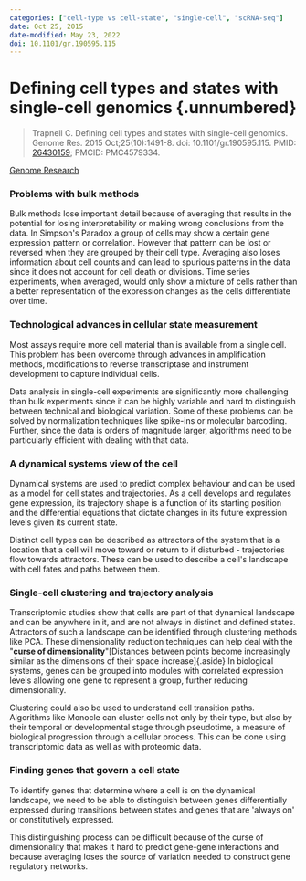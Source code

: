 ```yaml
---
categories: ["cell-type vs cell-state", "single-cell", "scRNA-seq"]
date: Oct 25, 2015
date-modified: May 23, 2022
doi: 10.1101/gr.190595.115
---
```


# Defining cell types and states with single-cell genomics {.unnumbered}

> Trapnell C. Defining cell types and states with single-cell genomics. Genome
> Res. 2015 Oct;25(10):1491-8. doi: 10.1101/gr.190595.115. PMID:
> [26430159](https://pubmed.ncbi.nlm.nih.gov/26430159/); PMCID: PMC4579334.

[Genome Research](https://genome.cshlp.org/content/25/10/1491)


### Problems with bulk methods

Bulk methods lose important detail because of averaging that results in the
potential for losing interpretability or making wrong conclusions from the data.
In Simpson's Paradox a group of cells may show a certain gene expression pattern
or correlation. However that pattern can be lost or reversed when they are
grouped by their cell type. Averaging also loses information about cell counts
and can lead to spurious patterns in the data since it does not account for cell
death or divisions. Time series experiments, when averaged, would only show a
mixture of cells rather than a better representation of the expression changes
as the cells differentiate over time.

### Technological advances in cellular state measurement

Most assays require more cell material than is available from a single cell.
This problem has been overcome through advances in amplification methods,
modifications to reverse transcriptase and instrument development to capture
individual cells.

Data analysis in single-cell experiments are significantly more challenging than
bulk experiments since it can be highly variable and hard to distinguish between
technical and biological variation. Some of these problems can be solved by
normalization techniques like spike-ins or molecular barcoding. Further, since
the data is orders of magnitude larger, algorithms need to be particularly
efficient with dealing with that data.

### A dynamical systems view of the cell

Dynamical systems are used to predict complex behaviour and can be used as a
model for cell states and trajectories. As a cell develops and regulates gene
expression, its trajectory shape is a function of its starting position and the
differential equations that dictate changes in its future expression levels
given its current state. 

Distinct cell types can be described as attractors of the system that is a
location that a cell will move toward or return to if disturbed - trajectories
flow towards attractors. These can be used to describe a cell's landscape with
cell fates and paths between them.

### Single-cell clustering and trajectory analysis

Transcriptomic studies show that cells are part of that dynamical landscape and
can be anywhere in it, and are not always in distinct and defined states.
Attractors of such a landscape can be identified through clustering methods like
PCA. These dimensionality reduction techniques can help deal with the "**curse of
dimensionality**"[Distances between points become increasingly similar as the
dimensions of their space increase]{.aside} In biological systems, genes can be
grouped into modules with correlated expression levels allowing one gene to
represent a group, further reducing dimensionality.

Clustering could also be used to understand cell transition paths. Algorithms
like Monocle can cluster cells not only by their type, but also by their
temporal or developmental stage through pseudotime, a measure of biological
progression through a cellular process. This can be done using transcriptomic
data as well as with proteomic data.

### Finding genes that govern a cell state

To identify genes that determine where a cell is on the dynamical landscape, we
need to be able to distinguish between genes differentially expressed during
transitions between states and genes that are 'always on' or constitutively
expressed.

This distinguishing process can be difficult because of the curse of
dimensionality that makes it hard to predict gene-gene interactions and because
averaging loses the source of variation needed to construct gene regulatory
networks.

